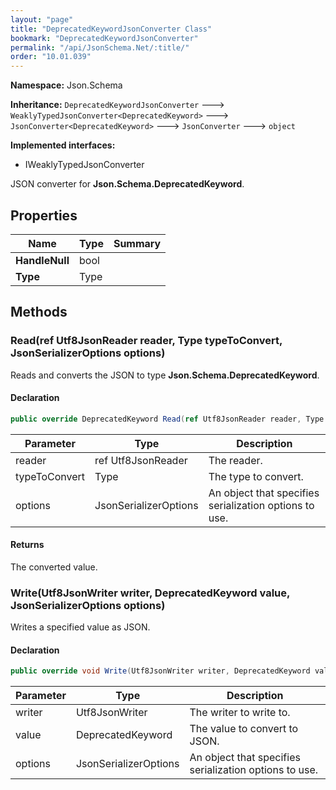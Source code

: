 ```yaml
---
layout: "page"
title: "DeprecatedKeywordJsonConverter Class"
bookmark: "DeprecatedKeywordJsonConverter"
permalink: "/api/JsonSchema.Net/:title/"
order: "10.01.039"
---
```

**Namespace:** Json.Schema

**Inheritance:**
`DeprecatedKeywordJsonConverter`
 🡒 
`WeaklyTypedJsonConverter<DeprecatedKeyword>`
 🡒 
`JsonConverter<DeprecatedKeyword>`
 🡒 
`JsonConverter`
 🡒 
`object`

**Implemented interfaces:**

- IWeaklyTypedJsonConverter

JSON converter for **Json.Schema.DeprecatedKeyword**.

## Properties

| Name | Type | Summary |
|---|---|---|
| **HandleNull** | bool |  |
| **Type** | Type |  |

## Methods

### Read(ref Utf8JsonReader reader, Type typeToConvert, JsonSerializerOptions options)

Reads and converts the JSON to type **Json.Schema.DeprecatedKeyword**.

#### Declaration

```c#
public override DeprecatedKeyword Read(ref Utf8JsonReader reader, Type typeToConvert, JsonSerializerOptions options)
```

| Parameter | Type | Description |
|---|---|---|
| reader | ref Utf8JsonReader | The reader. |
| typeToConvert | Type | The type to convert. |
| options | JsonSerializerOptions | An object that specifies serialization options to use. |


#### Returns

The converted value.

### Write(Utf8JsonWriter writer, DeprecatedKeyword value, JsonSerializerOptions options)

Writes a specified value as JSON.

#### Declaration

```c#
public override void Write(Utf8JsonWriter writer, DeprecatedKeyword value, JsonSerializerOptions options)
```

| Parameter | Type | Description |
|---|---|---|
| writer | Utf8JsonWriter | The writer to write to. |
| value | DeprecatedKeyword | The value to convert to JSON. |
| options | JsonSerializerOptions | An object that specifies serialization options to use. |


